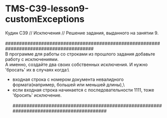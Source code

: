 # TMS-C39-lesson9-customExceptions
Кудин С39 // Исключения // Решение задания, выданного на занятии 9.\
\
######################################################################################## \
В программе для работы со строками из прошлого задания добавьте работу с исключениями.\
А именно, создайте два своих собственных исключения. И нужно 'бросать' их в случаях когда:\
- входная строка с номером документа невалидного формата(например, большей или меньшей длины),\ 
- если входная строка начинается с последовательности 1111, тоже 'бросить' исключение.\
\
########################################################################################
